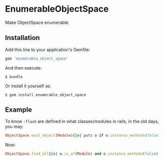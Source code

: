 # EnumerableObjectSpace

Make ObjectSpace enumerable

## Installation

Add this line to your application's Gemfile:

```ruby
gem 'enumerable_object_space'
```

And then execute:

    $ bundle

Or install it yourself as:

    $ gem install enumerable_object_space

## Example

To know `:flash` are defined in what classes/modules in rails, in the old days, you may:

```ruby
ObjectSpace.each_object(Module){|o| puts o if o.instance_methods(false).include?(:flash)}
```

Now:

```ruby
ObjectSpace.find_all{|o| o.is_a?(Module) and o.instance_methods(false).include?(:flash)}
```

